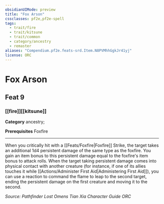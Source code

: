 ```yaml
---
obsidianUIMode: preview
title: "Fox Arson"
cssclasses: pf2e,pf2e-spell
tags:
  - trait/fire
  - trait/kitsune
  - trait/common
  - category/ancestry
  - remaster
aliases: "Compendium.pf2e.feats-srd.Item.N8PVMhhGgkJr41yj"
license: ORC
---
```

# Fox Arson
## Feat 9
### [[fire]][[kitsune]]

**Category** ancestry; 



**Prerequisites** Foxfire
* * *
When you critically hit with a [[Feats/Foxfire|Foxfire]] Strike, the target takes an additional 1d4 persistent damage of the same type as the foxfire. You gain an item bonus to this persistent damage equal to the foxfire's item bonus to attack rolls. When the target taking persistent damage comes into physical contact with another creature (for instance, if one of its allies touches it while [[Actions/Administer First Aid|Administering First Aid]]), you can use a reaction to command the flame to leap to the second target, ending the persistent damage on the first creature and moving it to the second.

*Source: Pathfinder Lost Omens Tian Xia Character Guide*
*ORC*
